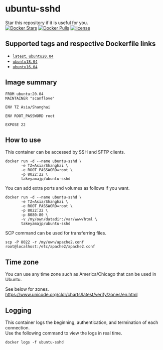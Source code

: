 # ubuntu-sshd
Star this repository if it is useful for you.  
[![Docker Stars](https://img.shields.io/docker/stars/takeyamajp/ubuntu-sshd.svg)](https://hub.docker.com/r/takeyamajp/ubuntu-sshd/)
[![Docker Pulls](https://img.shields.io/docker/pulls/takeyamajp/ubuntu-sshd.svg)](https://hub.docker.com/r/takeyamajp/ubuntu-sshd/)
[![license](https://img.shields.io/github/license/takeyamajp/docker-ubuntu-sshd.svg)](https://github.com/tiger7456/docker_dev/tree/master/LICENSE)

## Supported tags and respective Dockerfile links  
- [`latest`, `ubuntu20.04`](https://github.com/tiger7456/docker_dev/tree/master/ubuntu20.04/Dockerfile)
- [`ubuntu18.04`](https://github.com/tiger7456/docker_dev/tree/master/ubuntu18.04/Dockerfile)
- [`ubuntu16.04`](https://github.com/tiger7456/docker_dev/tree/master/ubuntu16.04/Dockerfile)

## Image summary
    FROM ubuntu:20.04  
    MAINTAINER "scanflove"
    
    ENV TZ Asia/Shanghai
    
    ENV ROOT_PASSWORD root
    
    EXPOSE 22

## How to use
This container can be accessed by SSH and SFTP clients.

    docker run -d --name ubuntu-sshd \  
           -e TZ=Asia/Shanghai \  
           -e ROOT_PASSWORD=root \  
           -p 8022:22 \  
           takeyamajp/ubuntu-sshd

You can add extra ports and volumes as follows if you want.

    docker run -d --name ubuntu-sshd \  
           -e TZ=Asia/Shanghai \  
           -e ROOT_PASSWORD=root \  
           -p 8022:22 \  
           -p 8080:80 \  
           -v /my/own/datadir:/var/www/html \  
           takeyamajp/ubuntu-sshd

SCP command can be used for transferring files.

    scp -P 8022 -r /my/own/apache2.conf root@localhost:/etc/apache2/apache2.conf

## Time zone
You can use any time zone such as America/Chicago that can be used in Ubuntu.  

See below for zones.  
https://www.unicode.org/cldr/charts/latest/verify/zones/en.html

## Logging
This container logs the beginning, authentication, and termination of each connection.  
Use the following command to view the logs in real time.

    docker logs -f ubuntu-sshd
